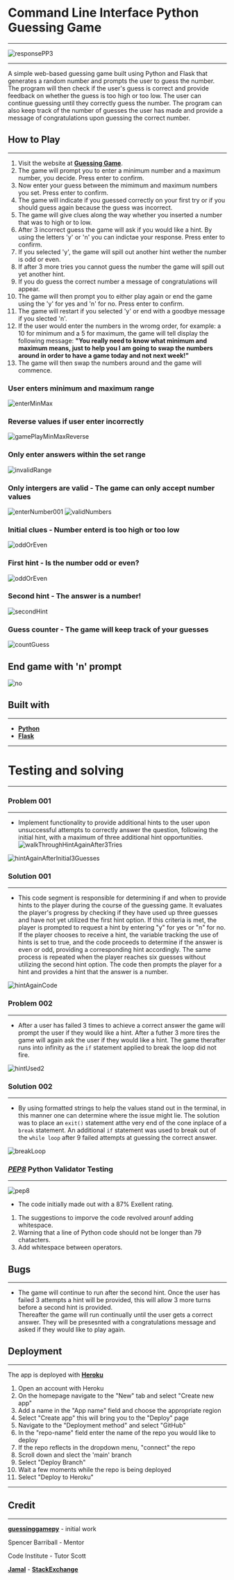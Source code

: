 # Command Line Interface Python Guessing Game
_________________________________________

![responsePP3](https://user-images.githubusercontent.com/108287233/213483220-a3ff5669-80d9-4bfe-a626-bec4e7f04295.png)

_______________________________________________

A simple web-based guessing game built using Python and Flask that generates a random number and prompts the user to guess the number. The program will then check if the user's guess is correct and provide feedback on whether the guess is too high or too low. The user can continue guessing until they correctly guess the number. The program can also keep track of the number of guesses the user has made and provide a message of congratulations upon guessing the correct number.

## How to Play
__________________________________
1. Visit the website at **[Guessing Game](https://guessinggamepy.herokuapp.com/)**.
2. The game will prompt you to enter a minimum number and a maximum number, you decide. Press enter to confirm.
3. Now enter your guess between the mimimum and maximum numbers you set. Press enter to confirm.
4. The game will indicate if you guessed correctly on your first try or if you should guess again because the guess was incorrect.
5. The game will give clues along the way whether you inserted a number that was to high or to low.
6. After 3 incorrect guess the game will ask if you would like a hint.  By using the letters 'y' or 'n' you can indictae your response. Press enter to confirm.
7. If you selected 'y', the game will spill out another hint wether the number is odd or even.
8. If after 3 more tries you cannot guess the number the game will spill out yet another hint.
9. If you do guess the correct number a message of congratulations will appear.
10. The game will then prompt you to either play again or end the game using the 'y' for yes and 'n' for no. Press enter to confirm.
11. The game will restart if you selected 'y' or end with a goodbye message if you slected 'n'.
12. If the user would enter the numbers in the wromg order, for example: a 10 for minimum and a 5 for maximum, the game will tell display the following message: **"You really need to know what minimum and maximum means,
                  just to help you I am going to swap the numbers around
                  in order to have a game today and not next week!"**
13. The game will then swap the numbers around and the game will commence. 

### User enters minimum and maximum range
![enterMinMax](https://user-images.githubusercontent.com/108287233/213653249-2161fd75-0fa9-4708-bbe8-266b61269388.png)

### Reverse values if user enter incorrectly
![gamePlayMinMaxReverse](https://user-images.githubusercontent.com/108287233/213515754-51d793a8-6b1c-404f-8a01-fe1504fd9575.png)

### Only enter answers within the set range
![invalidRange](https://user-images.githubusercontent.com/108287233/213654262-f2150edb-ded7-4e47-af4f-f92c8c4b22a4.png)

### Only intergers are valid - The game can only accept number values
![enterNumber001](https://user-images.githubusercontent.com/108287233/213653803-9d082578-e456-4fe2-9a02-621ebcc3ad8a.png)
![validNumbers](https://user-images.githubusercontent.com/108287233/213653958-a0a7d557-30e7-41a9-a4a7-93f9d4874b60.png)

### Initial clues - Number enterd is too high or too low
![oddOrEven](https://user-images.githubusercontent.com/108287233/213652964-6572436b-1ae6-42f7-ab24-be38d4a33764.png)

### First hint - Is the number odd or even?
![oddOrEven](https://user-images.githubusercontent.com/108287233/213652988-df119ce9-9546-4bfa-97cf-fe5a856b8571.png)

### Second hint - The answer is a number!
![secondHint](https://user-images.githubusercontent.com/108287233/213653116-75d7a4eb-d5b8-44df-961c-d80be237805a.png)

### Guess counter - The game will keep track of your guesses

![countGuess](https://user-images.githubusercontent.com/108287233/213653447-d493beb5-5c7d-4523-bd4b-804e03d9109a.png)


## End game with 'n' prompt
![no](https://user-images.githubusercontent.com/108287233/213519501-cdf0b3cc-2ca2-47d9-af49-2f200d85f3be.png)


## Built with
______________________________

- **[Python](https://www.python.org/)**
- **[Flask](https://flask.palletsprojects.com/en/2.2.x/)**
_________________

# Testing and solving
_____________________________

### Problem 001
__________

 * Implement functionality to provide additional hints to the user upon unsuccessful attempts to correctly answer the question, following the initial hint, with a maximum of three additional hint opportunities.
![walkThroughHintAgainAfter3Tries](https://user-images.githubusercontent.com/108287233/213493027-cb18268c-f5d6-4b90-900f-85757d9f8cf4.png)

![hintAgainAfterInitial3Guesses](https://user-images.githubusercontent.com/108287233/213493384-91ef7558-5ad8-47a0-a740-2846ebfa4996.png)


### Solution 001
_____________________________
*  This code segment is responsible for determining if and when to provide hints to the player during the course of the guessing game. It evaluates the player's progress by checking if they have used up three guesses and have not yet utilized the first hint option. If this criteria is met, the player is prompted to request a hint by entering "y" for yes or "n" for no. If the player chooses to receive a hint, the variable tracking the use of hints is set to true, and the code proceeds to determine if the answer is even or odd, providing a corresponding hint accordingly. The same process is repeated when the player reaches six guesses without utilizing the second hint option. The code then prompts the player for a hint and provides a hint that the answer is a number.

![hintAgainCode](https://user-images.githubusercontent.com/108287233/213494452-e9836770-4ba5-4468-abc1-9bc75dcbfa15.png)

### Problem 002
_________________________

* After a user has failed 3 times to achieve a correct answer the game will prompt the user if they would like a hint.  After a futher 3 more tires the game will again ask the user if they would like a hint.  The game therafter runs into infinity as the `if` statement applied to break the loop did not fire. 


![hintUsed2](https://user-images.githubusercontent.com/108287233/213497217-136b833d-ba89-4da0-8ee2-fba40658dddf.png)


### Solution 002
__________________

* By using formatted strings to help the values stand out in the terminal, in this manner one can determine where the issue might lie. 
The solution was to place an `exit()` statement atthe very end of the cone inplace of a `break` statement.  An additional `if` statement was used to break out of the `while loop` after 9 failed attempts at guessing the correct answer. 

![breakLoop](https://user-images.githubusercontent.com/108287233/213656209-80432d39-717c-4f1f-b327-353e1de48cc4.png)


### ***[PEP8](https://www.pythonchecker.com/)*** Python Validator Testing
_______________________________
![pep8](https://user-images.githubusercontent.com/108287233/213509983-db4ad1fb-e0db-4410-884f-3ba4e8b9ad28.png)

* The code initially made out with a 87% Exellent rating.
1. The suggestions to imporve the code revolved arounf adding whitespace.
2. Warning that a line of Python code should not be longer than 79 chatacters.
3. Add whitespace between operators.

## Bugs
_______________________________________________
* The game will continue to run after the second hint. 
Once the user has failed 3 attempts a hint will be provided, this will allow 3 more turns before a second hint is provided.  
Thereafter the game will run continually until the user gets a correct answer.  They will be presesnted with a congratulations message and asked if they would like to play again.

## Deployment
___________________________________

The app is deployed with **[Heroku](https://dashboard.heroku.com/apps/guessinggamepy/deploy/github)**

1. Open an account with Heroku
2. On the homepage navigate to the "New" tab and select "Create new app"
3. Add a name in the "App name" field and choose the appropriate region
4. Select "Create app" this will bring you to the "Deploy" page 
5. Navigate to the "Deployment method" and select "GitHub"
6. In the "repo-name" field enter the name of the repo you would like to deploy
7. If the repo reflects in the dropdown menu, "connect" the repo
8. Scroll down and slect the 'main' branch
9. Select "Deploy Branch"
10. Wait a few moments while the repo is being deployed
11. Select "Deploy to Heroku"
________________________________________

## Credit
_____
**[guessinggamepy](https://guessinggamepy.herokuapp.com/)** - initial work

Spencer Barriball - Mentor

Code Institute - Tutor Scott

**[Jamal](https://codereview.stackexchange.com/questions/69333/number-guessing-game-with-maximum-and-minimum-values)** - **[StackExchange](https://stackexchange.com/)**

















